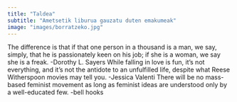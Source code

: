 ```yaml
---
title: "Taldea"
subtitle: "Ametsetik liburua gauzatu duten emakumeak"
image: "images/borratzeko.jpg"
---
```


The difference is that if that one person in a thousand is a man, we say, simply, that he is passionately keen on his job; if she is a woman, we say she is a freak. -Dorothy L. Sayers While falling in love is fun, it’s not everything, and it’s not the antidote to an unfulfilled life, despite what Reese Witherspoon movies may tell you. -Jessica Valenti There will be no mass-based feminist movement as long as feminist ideas are understood only by a well-educated few. -bell hooks

